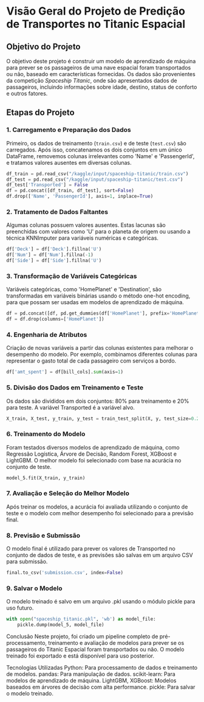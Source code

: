 # Visão Geral do Projeto de Predição de Transportes no Titanic Espacial

## Objetivo do Projeto

O objetivo deste projeto é construir um modelo de aprendizado de máquina para prever se os passageiros de uma nave espacial foram transportados ou não, baseado em características fornecidas. Os dados são provenientes da competição *Spaceship Titanic*, onde são apresentados dados de passageiros, incluindo informações sobre idade, destino, status de conforto e outros fatores.

## Etapas do Projeto

### 1. **Carregamento e Preparação dos Dados**
Primeiro, os dados de treinamento (`train.csv`) e de teste (`test.csv`) são carregados. Após isso, concatenamos os dois conjuntos em um único DataFrame, removemos colunas irrelevantes como 'Name' e 'PassengerId', e tratamos valores ausentes em diversas colunas.

```python
df_train = pd.read_csv("/kaggle/input/spaceship-titanic/train.csv")
df_test = pd.read_csv("/kaggle/input/spaceship-titanic/test.csv")
df_test['Transported'] = False
df = pd.concat([df_train, df_test], sort=False)
df.drop(['Name', 'PassengerId'], axis=1, inplace=True)
```

### 2. Tratamento de Dados Faltantes
Algumas colunas possuem valores ausentes. Estas lacunas são preenchidas com valores como 'U' para o planeta de origem ou usando a técnica KNNImputer para variáveis numéricas e categóricas.

```python
df['Deck'] = df['Deck'].fillna('U')
df['Num'] = df['Num'].fillna(-1)
df['Side'] = df['Side'].fillna('U')
```

### 3. Transformação de Variáveis Categóricas
Variáveis categóricas, como 'HomePlanet' e 'Destination', são transformadas em variáveis binárias usando o método one-hot encoding, para que possam ser usadas em modelos de aprendizado de máquina.

```python
df = pd.concat([df, pd.get_dummies(df['HomePlanet'], prefix='HomePlanet')], axis=1)
df = df.drop(columns=['HomePlanet'])
```

### 4. Engenharia de Atributos
Criação de novas variáveis a partir das colunas existentes para melhorar o desempenho do modelo. Por exemplo, combinamos diferentes colunas para representar o gasto total de cada passageiro com serviços a bordo.

```python
df['amt_spent'] = df[bill_cols].sum(axis=1)
```

### 5. Divisão dos Dados em Treinamento e Teste
Os dados são divididos em dois conjuntos: 80% para treinamento e 20% para teste. A variável Transported é a variável alvo.

```python
X_train, X_test, y_train, y_test = train_test_split(X, y, test_size=0.2, random_state=42)
```

### 6. Treinamento do Modelo
Foram testados diversos modelos de aprendizado de máquina, como Regressão Logística, Árvore de Decisão, Random Forest, XGBoost e LightGBM. O melhor modelo foi selecionado com base na acurácia no conjunto de teste.

```python
model_5.fit(X_train, y_train)
```

### 7. Avaliação e Seleção do Melhor Modelo
Após treinar os modelos, a acurácia foi avaliada utilizando o conjunto de teste e o modelo com melhor desempenho foi selecionado para a previsão final.

### 8. Previsão e Submissão
O modelo final é utilizado para prever os valores de Transported no conjunto de dados de teste, e as previsões são salvas em um arquivo CSV para submissão.

```python
final.to_csv('submission.csv', index=False)
```

### 9. Salvar o Modelo
O modelo treinado é salvo em um arquivo .pkl usando o módulo pickle para uso futuro.

```python
with open("spaceship_titanic.pkl", 'wb') as model_file:
    pickle.dump(model_5, model_file)
```

Conclusão
Neste projeto, foi criado um pipeline completo de pré-processamento, treinamento e avaliação de modelos para prever se os passageiros do Titanic Espacial foram transportados ou não. O modelo treinado foi exportado e está disponível para uso posterior.

Tecnologias Utilizadas
Python: Para processamento de dados e treinamento de modelos.
pandas: Para manipulação de dados.
scikit-learn: Para modelos de aprendizado de máquina.
LightGBM, XGBoost: Modelos baseados em árvores de decisão com alta performance.
pickle: Para salvar o modelo treinado.
